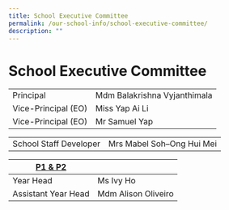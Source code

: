 ```yaml
---
title: School Executive Committee
permalink: /our-school-info/school-executive-committee/
description: ""
---
```

# School Executive Committee

|                     |                              |
|---------------------|------------------------------|
| Principal           | Mdm Balakrishna Vyjanthimala |
| Vice-Principal (EO) | Miss Yap Ai Li               |
| Vice-Principal (EO) | Mr Samuel Yap                |

|                        |                           |
|------------------------|---------------------------|
| School Staff Developer | Mrs Mabel Soh–Ong Hui Mei |

|    <u>P1 & P2</u>                |                     |
|---------------------|---------------------|
| Year Head           | Ms Ivy Ho           |
| Assistant Year Head | Mdm Alison Oliveiro |